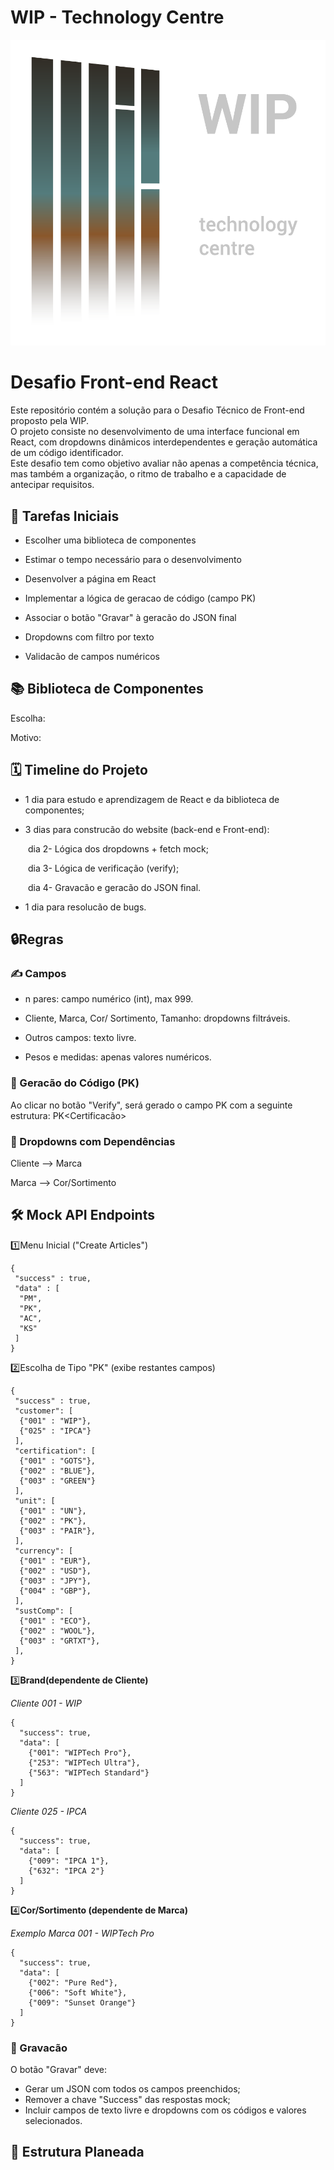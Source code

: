# WIP - Technology Centre
![Logo](images/WIP-Logo.png)

# Desafio Front-end React
Este repositório contém a solução para o Desafio Técnico de Front-end proposto pela WIP.  
O projeto consiste no desenvolvimento de uma interface funcional em React, com dropdowns dinâmicos interdependentes e geração automática de um código identificador.  
Este desafio tem como objetivo avaliar não apenas a competência técnica, mas também a organização, o ritmo de trabalho e a capacidade de antecipar requisitos.

## 📝 Tarefas Iniciais
- Escolher uma biblioteca de componentes 

- Estimar o tempo necessário para o desenvolvimento

- Desenvolver a página em React

- Implementar a lógica de geracao de código (campo PK)

- Associar o botão "Gravar" à geracão do JSON final

- Dropdowns com filtro por texto

- Validacão de campos numéricos

## 📚 Biblioteca de Componentes
Escolha: 

Motivo:

## 🗓️ Timeline do Projeto
- 1 dia para estudo e aprendizagem de React e da biblioteca de componentes;

- 3 dias para construcão do website (back-end e Front-end):

    dia 2- Lógica dos dropdowns + fetch mock;
    
    dia 3- Lógica de verificação (verify);
    
    dia 4- Gravacão e geracão do JSON final.
    
- 1 dia para resolucão de bugs.

## 🔒Regras  

### ✍️ Campos
- n pares: campo numérico (int), max 999.

- Cliente, Marca, Cor/ Sortimento, Tamanho: dropdowns filtráveis.

- Outros campos: texto livre.

- Pesos e medidas: apenas valores numéricos.

### 🧩 Geracão do Código (PK)
  Ao clicar no botão "Verify", será gerado o campo PK com a seguinte estrutura:
PK<Pares><Cliente><Marca><Cor><Tamanho><Certificacão>

### 🔽 Dropdowns com Dependências
Cliente --> Marca

Marca --> Cor/Sortimento

  ## 🛠️ Mock API Endpoints
  1️⃣Menu Inicial ("Create Articles")
```
{
 "success" : true,
 "data" : [
  "PM",
  "PK",
  "AC",
  "KS"
 ]
}
```

  2️⃣Escolha de Tipo "PK" (exibe restantes campos)
```
{
 "success" : true,
 "customer": [
  {"001" : "WIP"},
  {"025" : "IPCA"}
 ],
 "certification": [
  {"001" : "GOTS"},
  {"002" : "BLUE"},
  {"003" : "GREEN"}
 ],
 "unit": [
  {"001" : "UN"},
  {"002" : "PK"},
  {"003" : "PAIR"},
 ],
 "currency": [
  {"001" : "EUR"},
  {"002" : "USD"},
  {"003" : "JPY"},
  {"004" : "GBP"},
 ],
 "sustComp": [
  {"001" : "ECO"},
  {"002" : "WOOL"},
  {"003" : "GRTXT"},
 ],
}
```
3️⃣**Brand(dependente de Cliente)**

_Cliente 001 - WIP_
```
{
  "success": true,
  "data": [
    {"001": "WIPTech Pro"},
    {"253": "WIPTech Ultra"},
    {"563": "WIPTech Standard"}
  ]
}
```
_Cliente 025 - IPCA_
```
{
  "success": true,
  "data": [
    {"009": "IPCA 1"},
    {"632": "IPCA 2"}
  ]
}
```
4️⃣**Cor/Sortimento (dependente de Marca)**

_Exemplo Marca 001 - WIPTech Pro_
```
{
  "success": true,
  "data": [
    {"002": "Pure Red"},
    {"006": "Soft White"},
    {"009": "Sunset Orange"}
  ]
}
```
  ### 💾 Gravacão
O botão "Gravar" deve:
- Gerar um JSON com todos os campos preenchidos;
- Remover a chave "Success" das respostas mock;
- Incluir campos de texto livre e dropdowns com os códigos e valores selecionados.

## 📂 Estrutura Planeada
